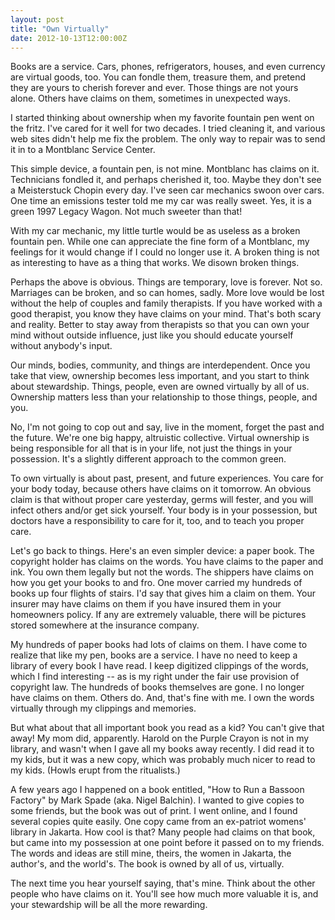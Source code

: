 ```yaml
---
layout: post
title: "Own Virtually"
date: 2012-10-13T12:00:00Z
---
```

Books are a service.  Cars, phones, refrigerators, houses, and even
currency are virtual goods, too.  You can fondle them, treasure them,
and pretend they are yours to cherish forever and ever.  Those things
are not yours alone.  Others have claims on them, sometimes in
unexpected ways.

I started thinking about ownership when my favorite fountain pen went
on the fritz.  I've cared for it well for two decades.  I tried
cleaning it, and various web sites didn't help me fix the problem.
The only way to repair was to send it in to a Montblanc Service
Center.

This simple device, a fountain pen, is not mine.  Montblanc has claims
on it.  Technicians fondled it, and perhaps cherished it, too.  Maybe
they don't see a Meisterstuck Chopin every day.  I've seen car
mechanics swoon over cars.  One time an emissions tester told me my
car was really sweet.  Yes, it is a green 1997 Legacy Wagon.  Not much
sweeter than that!

With my car mechanic, my little turtle would be as useless as a broken
fountain pen.  While one can appreciate the fine form of a Montblanc,
my feelings for it would change if I could no longer use it.  A broken
thing is not as interesting to have as a thing that works.  We disown
broken things.

Perhaps the above is obvious.  Things are temporary, love is forever.
Not so.  Marriages can be broken, and so can homes, sadly.  More love
would be lost without the help of couples and family therapists.  If
you have worked with a good therapist, you know they have claims on
your mind.  That's both scary and reality.  Better to stay away from
therapists so that you can own your mind without outside influence,
just like you should educate yourself without anybody's input.

Our minds, bodies, community, and things are interdependent.  Once you
take that view, ownership becomes less important, and you start to
think about stewardship.  Things, people, even are owned virtually by
all of us.  Ownership matters less than your relationship to those
things, people, and you.

No, I'm not going to cop out and say, live in the moment, forget the
past and the future.  We're one big happy, altruistic collective.
Virtual ownership is being responsible for all that is in your life,
not just the things in your possession.  It's a slightly different
approach to the common green.

To own virtually is about past, present, and future experiences.  You
care for your body today, because others have claims on it tomorrow.
An obvious claim is that without proper care yesterday, germs will
fester, and you will infect others and/or get sick yourself.  Your
body is in your possession, but doctors have a responsibility to care
for it, too, and to teach you proper care.

Let's go back to things.  Here's an even simpler device: a paper book.
The copyright holder has claims on the words.  You have claims to the
paper and ink.  You own them legally but not the words.  The shippers
have claims on how you get your books to and fro.  One mover carried
my hundreds of books up four flights of stairs.  I'd say that gives
him a claim on them.  Your insurer may have claims on them if you have
insured them in your homeowners policy.  If any are extremely
valuable, there will be pictures stored somewhere at the insurance
company.

My hundreds of paper books had lots of claims on them.  I have come to
realize that like my pen, books are a service.  I have no need to keep
a library of every book I have read.  I keep digitized clippings of
the words, which I find interesting -- as is my right under the fair
use provision of copyright law.  The hundreds of books themselves are
gone.  I no longer have claims on them.  Others do.  And, that's fine
with me.  I own the words virtually through my clippings and
memories.

But what about that all important book you read as a kid?  You can't
give that away!  My mom did, apparently.  Harold on the Purple Crayon
is not in my library, and wasn't when I gave all my books away
recently.  I did read it to my kids, but it was a new copy, which was
probably much nicer to read to my kids.  (Howls erupt from the
ritualists.)

A few years ago I happened on a book entitled, "How to Run a Bassoon
Factory" by Mark Spade (aka. Nigel Balchin).  I wanted to give copies
to some friends, but the book was out of print.  I went online, and I
found several copies quite easily.  One copy came from an ex-patriot
womens' library in Jakarta.  How cool is that?  Many people had claims
on that book, but came into my possession at one point before it
passed on to my friends.  The words and ideas are still mine, theirs,
the women in Jakarta, the author's, and the world's.  The book is
owned by all of us, virtually.

The next time you hear yourself saying, that's mine.  Think about the
other people who have claims on it.  You'll see how much more valuable
it is, and your stewardship will be all the more rewarding.


